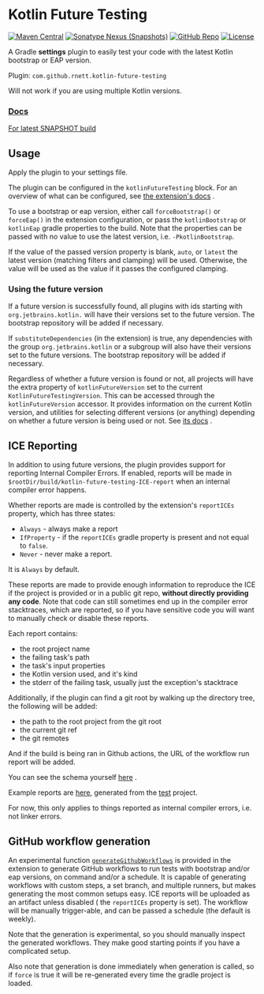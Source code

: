 # Kotlin Future Testing

[![Maven Central](https://img.shields.io/maven-central/v/com.github.rnett.kotlin-future-testing/kotlin-future-testing)](https://search.maven.org/artifact/com.github.rnett.kotlin-future-testing/kotlin-future-testing)
[![Sonatype Nexus (Snapshots)](https://img.shields.io/nexus/s/com.github.rnett.kotlin-future-testing/kotlin-future-testing?server=https%3A%2F%2Foss.sonatype.org)](https://oss.sonatype.org/content/repositories/snapshots/com/github/rnett/kotlin-future-testing/)
[![GitHub Repo](https://img.shields.io/badge/GitHub-kotlin--future--testing-blue?logo=github)](https://github.com/rnett/kotlin-future-testing)
[![License](https://img.shields.io/badge/License-Apache%202.0-yellowgreen.svg)](https://opensource.org/licenses/Apache-2.0)

[comment]: <> ([![Changelog]&#40;https://img.shields.io/badge/Changelog-CHANGELOG.md-green&#41;]&#40;./CHANGELOG.md#changelog&#41;)

A Gradle **settings** plugin to easily test your code with the latest Kotlin bootstrap or EAP version.

Plugin: `com.github.rnett.kotlin-future-testing`

Will not work if you are using multiple Kotlin versions.

### [Docs](https://rnett.github.io/kotlin-future-testing/release/)

[For latest SNAPSHOT build](https://rnett.github.io/kotlin-future-testing/snapshot/)

## Usage

Apply the plugin to your settings file.

The plugin can be configured in the `kotlinFutureTesting` block. For an overview of what can be configured,
see [the extension's docs](https://rnett.github.io/kotlin-future-testing/release/-kotlin%20-future%20-testing/com.rnett.future.testing/-kotlin-future-testing-extension/index.html)
.

To use a bootstrap or eap version, either call `forceBootstrap()` or `forceEap()` in the extension configuration, or
pass the `kotlinBootstrap` or `kotlinEap` gradle properties to the build. Note that the properties can be passed with no
value to use the latest version, i.e. `-PkotlinBootstrap`.

If the value of the passed version property is blank, `auto`, or `latest` the latest version (matching filters and
clamping)
will be used. Otherwise, the value will be used as the value if it passes the configured clamping.

### Using the future version

If a future version is successfully found, all plugins with ids starting with `org.jetbrains.kotlin.` will have their
versions set to the future version. The bootstrap repository will be added if necessary.

If `substituteDependencies` (in the extension) is true, any dependencies with the group `org.jetbrains.kotlin` or a
subgroup will also have their versions set to the future versions. The bootstrap repository will be added if necessary.

Regardless of whether a future version is found or not, all projects will have the extra property
of `kotlinFutureVersion` set to the current `KotlinFutureTestingVersion`. This can be accessed through
the `kotlinFutureVersion` accessor. It provides information on the current Kotlin version, and utilities for selecting
different versions (or anything)
depending on whether a future version is being used or not.
See [its docs](https://rnett.github.io/kotlin-future-testing/release/-kotlin%20-future%20-testing/com.rnett.future.testing/-kotlin-future-testing-version/index.html)
.

## ICE Reporting

In addition to using future versions, the plugin provides support for reporting Internal Compiler Errors. If enabled,
reports will be made in `$rootDir/build/kotlin-future-testing-ICE-report` when an internal compiler error happens.

Whether reports are made is controlled by the extension's `reportICEs` property, which has three states:

* `Always` - always make a report
* `IfProperty` - if the `reportICEs` gradle property is present and not equal to `false`.
* `Never` - never make a report.

It is `Always` by default.

These reports are made to provide enough information to reproduce the ICE if the project is provided or in a public git
repo, **without directly providing any code**. Note that code can still sometimes end up in the compiler error
stacktraces, which are reported, so if you have sensitive code you will want to manually check or disable these reports.

Each report contains:

* the root project name
* the failing task's path
* the task's input properties
* the Kotlin version used, and it's kind
* the stderr of the failing task, usually just the exception's stacktrace

Additionally, if the plugin can find a git root by walking up the directory tree, the following will be added:

* the path to the root project from the git root
* the current git ref
* the git remotes

And if the build is being ran in Github actions, the URL of the workflow run report will be added.

You can see the schema
yourself [here](https://github.com/rnett/kotlin-future-testing/blob/main/src/main/kotlin/com/rnett/future/testing/ice/IceListener.kt#L35)
.

Example reports are [here](./example-ice-reports), generated from the [test](./test) project.

For now, this only applies to things reported as internal compiler errors, i.e. not linker errors.

## GitHub workflow generation

An experimental
function [`generateGithubWorkflows`](https://rnett.github.io/kotlin-future-testing/release/-kotlin%20-future%20-testing/com.rnett.future.testing/-kotlin-future-testing-extension/generate-github-workflows.html)
is provided in the extension to generate GitHub workflows to run tests with bootstrap and/or eap versions, on command
and/or a schedule. It is capable of generating workflows with custom steps, a set branch, and multiple runners, but
makes generating the most common setups easy. ICE reports will be uploaded as an artifact unless disabled (
the `reportICEs` property is set). The workflow will be manually trigger-able, and can be passed a schedule (the default
is weekly).

Note that the generation is experimental, so you should manually inspect the generated workflows. They make good
starting points if you have a complicated setup.

Also note that generation is done immediately when generation is called, so if `force` is true it will be re-generated
every time the gradle project is loaded.


